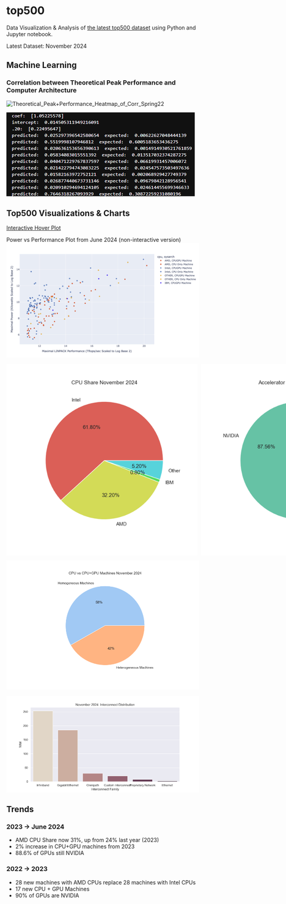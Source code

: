 # top500 
Data Visualization & Analysis of [the latest top500 dataset](https://www.top500.org/lists/top500/) using Python and Jupyter notebook. 

Latest Dataset: November 2024

## Machine Learning  
### Correlation between Theoretical Peak Performance and Computer Architecture 
![Theoretical_Peak+Performance_Heatmap_of_Corr_Spring22](https://github.com/user-attachments/assets/2b4568a9-4f0a-402c-8f1b-27dd1a042533)

![ML Predictions](Visualizations/2022/ML_Model_Predictions_Spring2022.png)

## Top500 Visualizations & Charts 

[Interactive Hover
Plot](http://htmlpreview.github.io/?https://github.com/tommygorham/top500/blob/main/InteractiveMachineInfoNovember2024.html)


Power vs Performance Plot from June 2024 (non-interactive version) 
<img src="https://github.com/tommygorham/top500/blob/main/Visualizations/2024/June2024powervsperformance.png" 
     alt="Power Vs Performance" width="765" />

<div style="display: flex; gap: 10px;">
  <img 
       src="https://github.com/tommygorham/top500/blob/main/Visualizations/2024/November2024CPUShare.png" 
       alt="CPU Share" width="500" />
  <img 
       src="https://github.com/tommygorham/top500/blob/main/Visualizations/2024/November2024GPUShare.png" 
       alt="GPU Share" width="500" />
</div>

<img src="https://github.com/tommygorham/top500/blob/main/Visualizations/2024/November2024heterogeneity.png" 
     alt="Heterogeneity" width="750" />

<img src="https://github.com/tommygorham/top500/blob/main/Visualizations/2024/November2024interconnects.png" 
     alt="Interconnects" width="750" />

## Trends 
### 2023 -> June 2024 
* AMD CPU Share now 31%, up from 24% last year (2023) 
* 2% increase in CPU+GPU machines from 2023  
* 88.6% of GPUs still NVIDIA 

### 2022 -> 2023 
* 28 new machines with AMD CPUs replace 28 machines with Intel CPUs
* 17 new CPU + GPU Machines
* 90% of GPUs are NVIDIA
